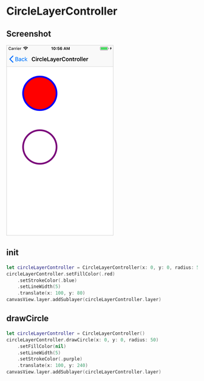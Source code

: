 # CircleLayerController

## Screenshot

![Basic](/Documentation/images/ex_circle_layer_controller.png)

## init

```swift
let circleLayerController = CircleLayerController(x: 0, y: 0, radius: 50)
circleLayerController.setFillColor(.red)
    .setStrokeColor(.blue)
    .setLineWidth(5)
    .translate(x: 100, y: 80)
canvasView.layer.addSublayer(circleLayerController.layer)
```

## drawCircle

```swift
let circleLayerController = CircleLayerController()
circleLayerController.drawCircle(x: 0, y: 0, radius: 50)
    .setFillColor(nil)
    .setLineWidth(5)
    .setStrokeColor(.purple)
    .translate(x: 100, y: 240)
canvasView.layer.addSublayer(circleLayerController.layer)
```

